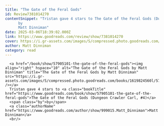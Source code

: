 ```yaml
---
title: "The Gate of the Feral Gods"
id: Review7381014270
contentSnippet: "Tristan gave 4 stars to The Gate of the Feral Gods (Dungeon Crawler Carl, #4)
      by
      Matt Dinniman"
date: 2025-03-06T18:39:02.000Z
link: https://www.goodreads.com/review/show/7381014270
cover: https://i.gr-assets.com/images/S/compressed.photo.goodreads.com/books/1619824560l/57905101._SY75_.jpg
author: Matt Dinniman
category: read
---
```


      
      <a href="/book/show/57905101-the-gate-of-the-feral-gods"><img align="right" hspace="10" alt="The Gate of the Feral Gods by Matt Dinniman" title="The Gate of the Feral Gods by Matt Dinniman" src="https://i.gr-assets.com/images/S/compressed.photo.goodreads.com/books/1619824560l/57905101._SY75_.jpg" /></a>
      Tristan gave 4 stars to <a class="bookTitle" href="https://www.goodreads.com/book/show/57905101-the-gate-of-the-feral-gods">The Gate of the Feral Gods (Dungeon Crawler Carl, #4)</a>
      <span class="by">by</span>
      <a class="authorName" href="https://www.goodreads.com/author/show/999015.Matt_Dinniman">Matt Dinniman</a>
      <br/>